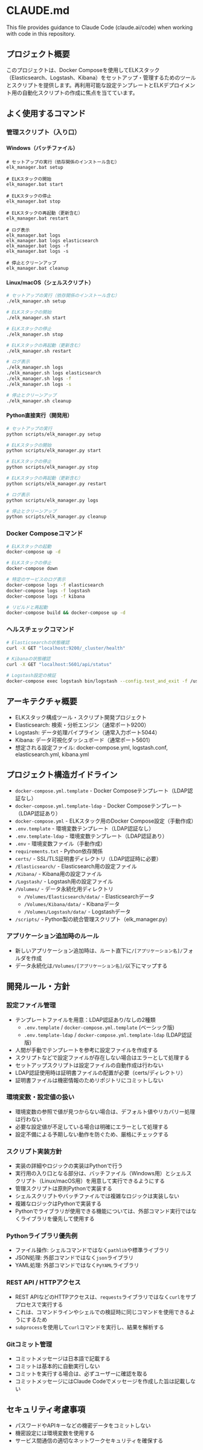 # CLAUDE.md

This file provides guidance to Claude Code (claude.ai/code) when working with code in this repository.

## プロジェクト概要
このプロジェクトは、Docker Composeを使用してELKスタック（Elasticsearch、Logstash、Kibana）をセットアップ・管理するためのツールとスクリプトを提供します。再利用可能な設定テンプレートとELKデプロイメント用の自動化スクリプトの作成に焦点を当てています。

## よく使用するコマンド

### 管理スクリプト（入り口）

#### Windows（バッチファイル）
```batch
# セットアップの実行（依存関係のインストール含む）
elk_manager.bat setup

# ELKスタックの開始
elk_manager.bat start

# ELKスタックの停止
elk_manager.bat stop

# ELKスタックの再起動（更新含む）
elk_manager.bat restart

# ログ表示
elk_manager.bat logs
elk_manager.bat logs elasticsearch
elk_manager.bat logs -f
elk_manager.bat logs -s

# 停止とクリーンアップ
elk_manager.bat cleanup
```

#### Linux/macOS（シェルスクリプト）
```bash
# セットアップの実行（依存関係のインストール含む）
./elk_manager.sh setup

# ELKスタックの開始
./elk_manager.sh start

# ELKスタックの停止
./elk_manager.sh stop

# ELKスタックの再起動（更新含む）
./elk_manager.sh restart

# ログ表示
./elk_manager.sh logs
./elk_manager.sh logs elasticsearch
./elk_manager.sh logs -f
./elk_manager.sh logs -s

# 停止とクリーンアップ
./elk_manager.sh cleanup
```

#### Python直接実行（開発用）
```bash
# セットアップの実行
python scripts/elk_manager.py setup

# ELKスタックの開始
python scripts/elk_manager.py start

# ELKスタックの停止
python scripts/elk_manager.py stop

# ELKスタックの再起動（更新含む）
python scripts/elk_manager.py restart

# ログ表示
python scripts/elk_manager.py logs

# 停止とクリーンアップ
python scripts/elk_manager.py cleanup
```

### Docker Composeコマンド
```bash
# ELKスタックの起動
docker-compose up -d

# ELKスタックの停止
docker-compose down

# 特定のサービスのログ表示
docker-compose logs -f elasticsearch
docker-compose logs -f logstash
docker-compose logs -f kibana

# リビルドと再起動
docker-compose build && docker-compose up -d
```

### ヘルスチェックコマンド
```bash
# Elasticsearchの状態確認
curl -X GET "localhost:9200/_cluster/health"

# Kibanaの状態確認
curl -X GET "localhost:5601/api/status"

# Logstash設定の検証
docker-compose exec logstash bin/logstash --config.test_and_exit -f /usr/share/logstash/pipeline/
```

## アーキテクチャ概要
- ELKスタック構成ツール・スクリプト開発プロジェクト
- Elasticsearch: 検索・分析エンジン（通常ポート9200）
- Logstash: データ処理パイプライン（通常入力ポート5044）
- Kibana: データ可視化ダッシュボード（通常ポート5601）
- 想定される設定ファイル: docker-compose.yml, logstash.conf, elasticsearch.yml, kibana.yml

## プロジェクト構造ガイドライン
- `docker-compose.yml.template` - Docker Composeテンプレート（LDAP認証なし）
- `docker-compose.yml.template-ldap` - Docker Composeテンプレート（LDAP認証あり）
- `docker-compose.yml` - ELKスタック用のDocker Compose設定（手動作成）
- `.env.template` - 環境変数テンプレート（LDAP認証なし）
- `.env.template-ldap` - 環境変数テンプレート（LDAP認証あり）
- `.env` - 環境変数ファイル（手動作成）
- `requirements.txt` - Python依存関係
- `certs/` - SSL/TLS証明書ディレクトリ（LDAP認証時に必要）
- `/Elasticsearch/` - Elasticsearch用の設定ファイル
- `/Kibana/` - Kibana用の設定ファイル
- `/Logstash/` - Logstash用の設定ファイル
- `/Volumes/` - データ永続化用ディレクトリ
  - `/Volumes/Elasticsearch/data/` - Elasticsearchデータ
  - `/Volumes/Kibana/data/` - Kibanaデータ
  - `/Volumes/Logstash/data/` - Logstashデータ
- `/scripts/` - Python製の統合管理スクリプト（elk_manager.py）

### アプリケーション追加時のルール
- 新しいアプリケーション追加時は、ルート直下に`/[アプリケーション名]/`フォルダを作成
- データ永続化は`/Volumes/[アプリケーション名]/`以下にマップする

## 開発ルール・方針

### 設定ファイル管理
- テンプレートファイルを用意：LDAP認証あり/なしの2種類
  - `.env.template` / `docker-compose.yml.template` (ベーシック版)
  - `.env.template-ldap` / `docker-compose.yml.template-ldap` (LDAP認証版)
- 人間が手動でテンプレートを参考に設定ファイルを作成する
- スクリプトなどで設定ファイルが存在しない場合はエラーとして処理する
- セットアップスクリプトは設定ファイルの自動作成は行わない
- LDAP認証使用時は証明書ファイルの配置が必要（certs/ディレクトリ）
- 証明書ファイルは機密情報のためリポジトリにコミットしない

### 環境変数・設定値の扱い
- 環境変数の参照で値が見つからない場合は、デフォルト値やリカバリー処理は行わない
- 必要な設定値が不足している場合は明確にエラーとして処理する
- 設定不備による予期しない動作を防ぐため、厳格にチェックする

### スクリプト実装方針
- 実装の詳細やロジックの実装はPythonで行う
- 実行用の入り口となる部分は、バッチファイル（Windows用）とシェルスクリプト（Linux/macOS用）を用意して実行できるようにする
- 管理スクリプトは原則Pythonで実装する
- シェルスクリプトやバッチファイルでは複雑なロジックは実装しない
- 複雑なロジックはPythonで実装する
- Pythonでライブラリが使用できる機能については、外部コマンド実行ではなくライブラリを優先して使用する

### Pythonライブラリ優先例
- ファイル操作: シェルコマンドではなく`pathlib`や標準ライブラリ
- JSON処理: 外部コマンドではなく`json`ライブラリ
- YAML処理: 外部コマンドではなく`PyYAML`ライブラリ

### REST API / HTTPアクセス
- REST APIなどのHTTPアクセスは、`requests`ライブラリではなく`curl`をサブプロセスで実行する
- これは、コマンドラインやシェルでの検証時に同じコマンドを使用できるようにするため
- `subprocess`を使用して`curl`コマンドを実行し、結果を解析する

### Gitコミット管理
- コミットメッセージは日本語で記載する
- コミットは基本的に自動実行しない
- コミットを実行する場合は、必ずユーザーに確認を取る
- コミットメッセージにはClaude Codeでメッセージを作成した旨は記載しない

## セキュリティ考慮事項
- パスワードやAPIキーなどの機密データをコミットしない
- 機密設定には環境変数を使用する
- サービス間通信の適切なネットワークセキュリティを確保する